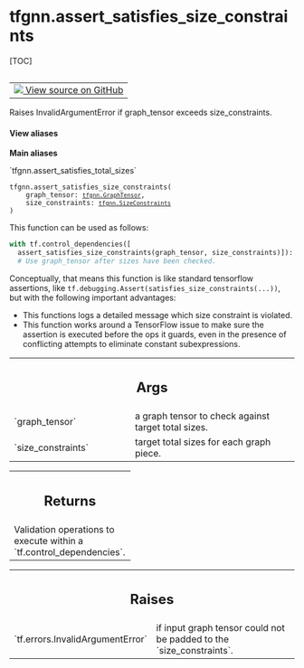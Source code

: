 # tfgnn.assert_satisfies_size_constraints

[TOC]

<!-- Insert buttons and diff -->

<table class="tfo-notebook-buttons tfo-api nocontent" align="left">
<td>
  <a target="_blank" href="https://github.com/tensorflow/gnn/tree/master/tensorflow_gnn/graph/padding_ops.py#L213-L253">
    <img src="https://www.tensorflow.org/images/GitHub-Mark-32px.png" />
    View source on GitHub
  </a>
</td>
</table>

Raises InvalidArgumentError if graph_tensor exceeds size_constraints.

<section class="expandable">
  <h4 class="showalways">View aliases</h4>
  <p>
<b>Main aliases</b>
<p>`tfgnn.assert_satisfies_total_sizes`</p>
</p>
</section>

<pre class="devsite-click-to-copy prettyprint lang-py tfo-signature-link">
<code>tfgnn.assert_satisfies_size_constraints(
    graph_tensor: <a href="../tfgnn/GraphTensor.md"><code>tfgnn.GraphTensor</code></a>,
    size_constraints: <a href="../tfgnn/SizeConstraints.md"><code>tfgnn.SizeConstraints</code></a>
)
</code></pre>



<!-- Placeholder for "Used in" -->

This function can be used as follows:

```python
with tf.control_dependencies([
  assert_satisfies_size_constraints(graph_tensor, size_constraints)]):
  # Use graph_tensor after sizes have been checked.
```

Conceptually, that means this function is like standard tensorflow assertions,
like `tf.debugging.Assert(satisfies_size_constraints(...))`, but with the
following important advantages:

- This functions logs a detailed message which size constraint is violated.
- This function works around a TensorFlow issue to make sure the assertion is
  executed before the ops it guards, even in the presence of conflicting
  attempts to eliminate constant subexpressions.

<!-- Tabular view -->
 <table class="responsive fixed orange">
<colgroup><col width="214px"><col></colgroup>
<tr><th colspan="2"><h2 class="add-link">Args</h2></th></tr>

<tr>
<td>
`graph_tensor`<a id="graph_tensor"></a>
</td>
<td>
a graph tensor to check against target total sizes.
</td>
</tr><tr>
<td>
`size_constraints`<a id="size_constraints"></a>
</td>
<td>
target total sizes for each graph piece.
</td>
</tr>
</table>

<!-- Tabular view -->
 <table class="responsive fixed orange">
<colgroup><col width="214px"><col></colgroup>
<tr><th colspan="2"><h2 class="add-link">Returns</h2></th></tr>
<tr class="alt">
<td colspan="2">
Validation operations to execute within a `tf.control_dependencies`.
</td>
</tr>

</table>



<!-- Tabular view -->
 <table class="responsive fixed orange">
<colgroup><col width="214px"><col></colgroup>
<tr><th colspan="2"><h2 class="add-link">Raises</h2></th></tr>

<tr>
<td>
`tf.errors.InvalidArgumentError`<a id="tf.errors.InvalidArgumentError"></a>
</td>
<td>
if input graph tensor could not be padded to
the `size_constraints`.
</td>
</tr>
</table>
